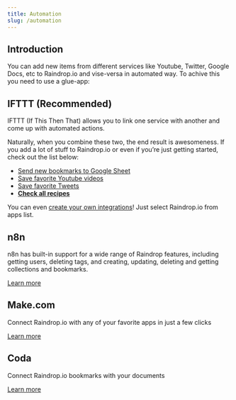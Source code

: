 ```yaml
---
title: Automation
slug: /automation
---
```

## Introduction

You can add new items from different services like Youtube, Twitter, Google Docs, etc to Raindrop.io and vise-versa in automated way.
To achive this you need to use a glue-app:

## IFTTT (Recommended)
IFTTT (If This Then That) allows you to link one service with another and come up with automated actions.

Naturally, when you combine these two, the end result is awesomeness. 
If you add a lot of stuff to Raindrop.io or even if you’re just getting started, check out the list below:

- [Send new bookmarks to Google Sheet](https://ifttt.com/applets/hn5RNTPp-log-new-items-in-raindrop-io-to-a-google-sheet)
- [Save favorite Youtube videos](https://ifttt.com/applets/DJyFrvNd-save-liked-youtube-video-to-raindrop-io)
- [Save favorite Tweets](https://ifttt.com/applets/zY5kqKtL-save-the-tweets-you-like-in-raindrop-io)
- [**Check all recipes**](https://ifttt.com/raindrop)

You can even [create your own integrations](https://ifttt.com/create)! Just select Raindrop.io from apps list.

## n8n
n8n has built-in support for a wide range of Raindrop features, including getting users, deleting tags, and creating, updating, deleting and getting collections and bookmarks.

[Learn more](https://docs.n8n.io/integrations/builtin/app-nodes/n8n-nodes-base.raindrop/)

## Make.com
Connect Raindrop.io with any of your favorite apps in just a few clicks

[Learn more](https://www.make.com/en/integrations/raindrop-io)

## Coda
Connect Raindrop.io bookmarks with your documents

[Learn more](https://coda.io/packs/raindrop-io-11475)